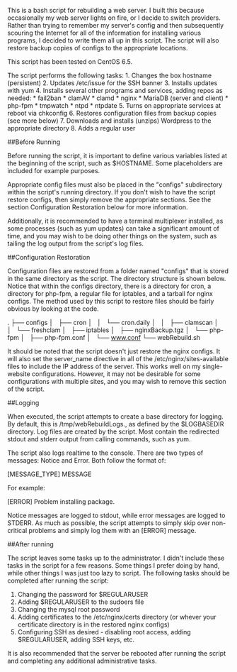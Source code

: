 This is a bash script for rebuilding a web server. I built this because occasionally my web server lights on fire, or I decide to switch providers. Rather than trying to remember my server's config and then subsequently scouring the Internet for all of the information for installing various programs, I decided to write them all up in this script. The script will also restore backup copies of configs to the appropriate locations.

This script has been tested on CentOS 6.5.

The script performs the following tasks:
	1. Changes the box hostname (persistent)
	2. Updates /etc/issue for the SSH banner
	3. Installs updates with yum
	4. Installs several other programs and services, adding repos as needed:
		* fail2ban
		* clamAV
		* clamd
		* nginx
		* MariaDB (server and client)
		* php-fpm
		* tmpwatch
		* ntpd
		* ntpdate
	5. Turns on appropriate services at reboot via chkconfig
	6. Restores configuration files from backup copies (see more below)
	7. Downloads and installs (unzips) Wordpress to the appropriate directory
	8. Adds a regular user

##Before Running

Before running the script, it is important to define various variables listed at the beginning of the script, such as $HOSTNAME. Some placeholders are included for example purposes.

Appropriate config files must also be placed in the "configs" subdirectory within the script's running directory. If you don't wish to have the script restore configs, then simply remove the appropriate sections.  See the section Configuration Restoration below for more information.

Additionally, it is recommended to have a terminal multiplexer installed, as some processes (such as yum updates) can take a significant amount of time, and you may wish to be doing other things on the system, such as tailing the log output from the script's log files.

##Configuration Restoration

Configuration files are restored from a folder named "configs" that is stored in the same directory as the script. The directory structure is shown below. Notice that within the configs directory, there is a directory for cron, a directory for php-fpm, a regular file for iptables, and a tarball for nginx configs. The method used by this script to restore files should be fairly obvious by looking at the code.

.
├── configs
│   ├── cron
│   │   └── cron.daily
│   │       ├── clamscan
│   │       └── freshclam
│   ├── iptables
│   ├── nginxBackup.tgz
│   └── php-fpm
│       ├── php-fpm.conf
│       └── www.conf
└── webRebuild.sh

It should be noted that the script doesn't just restore the nginx configs. It will also set the server_name directive in all of the /etc/nginx/sites-available files to include the IP address of the server. This works well on my single-website configurations. However, it may not be desirable for some configurations with multiple sites, and you may wish to remove this section of the script.

##Logging

When executed, the script attempts to create a base directory for logging. By default, this is /tmp/webRebuildLogs., as defined by the $LOGBASEDIR directory. Log files are created by the script. Most contain the redirected stdout and stderr output from calling commands, such as yum.

The script also logs realtime to the console. There are two types of messages: Notice and Error. Both follow the format of:

[MESSAGE_TYPE] MESSAGE

For example:

[ERROR] Problem installing package.

Notice messages are logged to stdout, while error messages are logged to STDERR. As much as possible, the script attempts to simply skip over non-critical problems and simply log them with an [ERROR] message.

##After running

The script leaves some tasks up to the administrator. I didn't include these tasks in the script for a few reasons. Some things I prefer doing by hand, while other things I was just too lazy to script. The following tasks should be completed after running the script:

1. Changing the password for $REGULARUSER
2. Adding $REGULARUSER to the sudoers file
3. Changing the mysql root password
4. Adding certificates to the /etc/nginx/certs directory (or whever your certificate directory is in the restored nginx configs)
5. Configuring SSH as desired - disabling root access, adding $REGULARUSER, adding SSH keys, etc.

It is also recommended that the server be rebooted after running the script and completing any additional administrative tasks.



